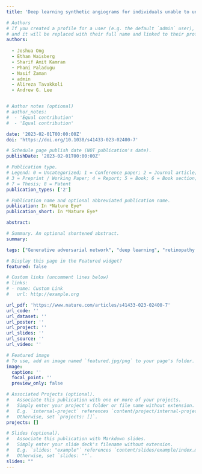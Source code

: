 ```yaml
---
title: 'Deep learning synthetic angiograms for individuals unable to undergo contrast-guided laser treatment in aggressive retinopathy of prematurity'

# Authors
# If you created a profile for a user (e.g. the default `admin` user), write the username (folder name) here
# and it will be replaced with their full name and linked to their profile.
authors:
  
  - Joshua Ong
  - Ethan Waisberg
  - Sharif Amit Kamran
  - Phani Paladugu
  - Nasif Zaman
  - admin
  - Alireza Tavakkoli
  - Andrew G. Lee 


# Author notes (optional)
# author_notes:
#  - 'Equal contribution'
#  - 'Equal contribution'

date: '2023-02-01T00:00:00Z'
doi: 'https://doi.org/10.1038/s41433-023-02400-7'

# Schedule page publish date (NOT publication's date).
publishDate: '2023-02-01T00:00:00Z'

# Publication type.
# Legend: 0 = Uncategorized; 1 = Conference paper; 2 = Journal article;
# 3 = Preprint / Working Paper; 4 = Report; 5 = Book; 6 = Book section;
# 7 = Thesis; 8 = Patent
publication_types: ['2']

# Publication name and optional abbreviated publication name.
publication: In *Nature Eye*
publication_short: In *Nature Eye*

abstract:

# Summary. An optional shortened abstract.
summary: 

tags: ["Generative adversarial network", "deep learning", "retinopathy of prematurity"]

# Display this page in the Featured widget?
featured: false

# Custom links (uncomment lines below)
# links:
# - name: Custom Link
#   url: http://example.org

url_pdf: 'https://www.nature.com/articles/s41433-023-02400-7'
url_code: ''
url_dataset: ''
url_poster: ''
url_project: ''
url_slides: ''
url_source: ''
url_video: ''

# Featured image
# To use, add an image named `featured.jpg/png` to your page's folder.
image:
  caption: ''
  focal_point: ''
  preview_only: false

# Associated Projects (optional).
#   Associate this publication with one or more of your projects.
#   Simply enter your project's folder or file name without extension.
#   E.g. `internal-project` references `content/project/internal-project/index.md`.
#   Otherwise, set `projects: []`.
projects: []

# Slides (optional).
#   Associate this publication with Markdown slides.
#   Simply enter your slide deck's filename without extension.
#   E.g. `slides: "example"` references `content/slides/example/index.md`.
#   Otherwise, set `slides: ""`.
slides: ""
---
```


